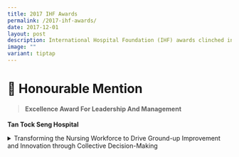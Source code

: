 ```yaml
---
title: 2017 IHF Awards
permalink: /2017-ihf-awards/
date: 2017-12-01
layout: post
description: International Hospital Foundation (IHF) awards clinched in 2017.
image: ""
variant: tiptap
---
```

<h1><strong>🏅 Honourable Mention</strong></h1>
<blockquote>
<h4>Excellence Award For Leadership And Management</h4>
</blockquote>
<p><strong>Tan Tock Seng Hospital</strong>
</p>
<div data-type="detailGroup" class="isomer-accordion-group isomer-accordion isomer-accordion-white">
<details class="isomer-details">
<summary>Transforming the Nursing Workforce to Drive Ground-up Improvement and
Innovation through Collective Decision-Making</summary>
<div data-type="detailsContent" class="isomer-details-content">
<p>Details TBC</p>
</div>
</details>
</div>
<p></p>